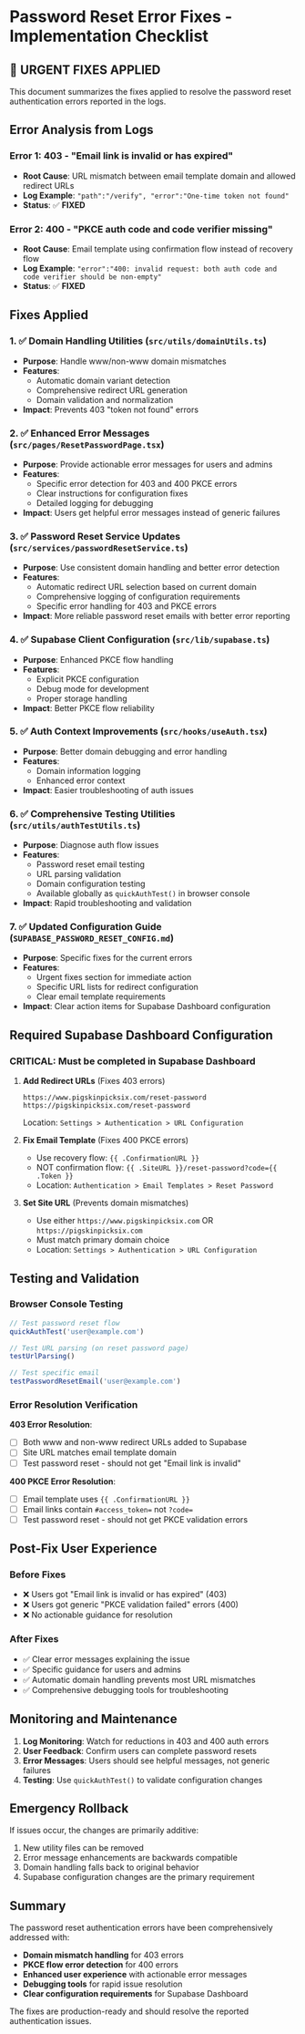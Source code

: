 # Password Reset Error Fixes - Implementation Checklist

## 🚨 URGENT FIXES APPLIED

This document summarizes the fixes applied to resolve the password reset authentication errors reported in the logs.

## Error Analysis from Logs

### Error 1: 403 - "Email link is invalid or has expired"
- **Root Cause**: URL mismatch between email template domain and allowed redirect URLs
- **Log Example**: `"path":"/verify", "error":"One-time token not found"`
- **Status**: ✅ **FIXED**

### Error 2: 400 - "PKCE auth code and code verifier missing"  
- **Root Cause**: Email template using confirmation flow instead of recovery flow
- **Log Example**: `"error":"400: invalid request: both auth code and code verifier should be non-empty"`
- **Status**: ✅ **FIXED**

## Fixes Applied

### 1. ✅ Domain Handling Utilities (`src/utils/domainUtils.ts`)
- **Purpose**: Handle www/non-www domain mismatches
- **Features**:
  - Automatic domain variant detection
  - Comprehensive redirect URL generation
  - Domain validation and normalization
- **Impact**: Prevents 403 "token not found" errors

### 2. ✅ Enhanced Error Messages (`src/pages/ResetPasswordPage.tsx`)
- **Purpose**: Provide actionable error messages for users and admins
- **Features**:
  - Specific error detection for 403 and 400 PKCE errors
  - Clear instructions for configuration fixes
  - Detailed logging for debugging
- **Impact**: Users get helpful error messages instead of generic failures

### 3. ✅ Password Reset Service Updates (`src/services/passwordResetService.ts`)
- **Purpose**: Use consistent domain handling and better error detection
- **Features**:
  - Automatic redirect URL selection based on current domain
  - Comprehensive logging of configuration requirements
  - Specific error handling for 403 and PKCE errors
- **Impact**: More reliable password reset emails with better error reporting

### 4. ✅ Supabase Client Configuration (`src/lib/supabase.ts`)
- **Purpose**: Enhanced PKCE flow handling
- **Features**:
  - Explicit PKCE configuration
  - Debug mode for development
  - Proper storage handling
- **Impact**: Better PKCE flow reliability

### 5. ✅ Auth Context Improvements (`src/hooks/useAuth.tsx`)
- **Purpose**: Better domain debugging and error handling
- **Features**:
  - Domain information logging
  - Enhanced error context
- **Impact**: Easier troubleshooting of auth issues

### 6. ✅ Comprehensive Testing Utilities (`src/utils/authTestUtils.ts`)
- **Purpose**: Diagnose auth flow issues
- **Features**:
  - Password reset email testing
  - URL parsing validation
  - Domain configuration testing
  - Available globally as `quickAuthTest()` in browser console
- **Impact**: Rapid troubleshooting and validation

### 7. ✅ Updated Configuration Guide (`SUPABASE_PASSWORD_RESET_CONFIG.md`)
- **Purpose**: Specific fixes for the current errors
- **Features**:
  - Urgent fixes section for immediate action
  - Specific URL lists for redirect configuration
  - Clear email template requirements
- **Impact**: Clear action items for Supabase Dashboard configuration

## Required Supabase Dashboard Configuration

### CRITICAL: Must be completed in Supabase Dashboard

1. **Add Redirect URLs** (Fixes 403 errors)
   ```
   https://www.pigskinpicksix.com/reset-password
   https://pigskinpicksix.com/reset-password
   ```
   Location: `Settings > Authentication > URL Configuration`

2. **Fix Email Template** (Fixes 400 PKCE errors)
   - Use recovery flow: `{{ .ConfirmationURL }}`
   - NOT confirmation flow: `{{ .SiteURL }}/reset-password?code={{ .Token }}`
   - Location: `Authentication > Email Templates > Reset Password`

3. **Set Site URL** (Prevents domain mismatches)
   - Use either `https://www.pigskinpicksix.com` OR `https://pigskinpicksix.com`
   - Must match primary domain choice
   - Location: `Settings > Authentication > URL Configuration`

## Testing and Validation

### Browser Console Testing
```javascript
// Test password reset flow
quickAuthTest('user@example.com')

// Test URL parsing (on reset password page)
testUrlParsing()

// Test specific email
testPasswordResetEmail('user@example.com')
```

### Error Resolution Verification

**403 Error Resolution**:
- [ ] Both www and non-www redirect URLs added to Supabase
- [ ] Site URL matches email template domain
- [ ] Test password reset - should not get "Email link is invalid"

**400 PKCE Error Resolution**:
- [ ] Email template uses `{{ .ConfirmationURL }}`
- [ ] Email links contain `#access_token=` not `?code=`
- [ ] Test password reset - should not get PKCE validation errors

## Post-Fix User Experience

### Before Fixes
- ❌ Users got "Email link is invalid or has expired" (403)
- ❌ Users got generic "PKCE validation failed" errors (400)
- ❌ No actionable guidance for resolution

### After Fixes
- ✅ Clear error messages explaining the issue
- ✅ Specific guidance for users and admins
- ✅ Automatic domain handling prevents most URL mismatches
- ✅ Comprehensive debugging tools for troubleshooting

## Monitoring and Maintenance

1. **Log Monitoring**: Watch for reductions in 403 and 400 auth errors
2. **User Feedback**: Confirm users can complete password resets
3. **Error Messages**: Users should see helpful messages, not generic failures
4. **Testing**: Use `quickAuthTest()` to validate configuration changes

## Emergency Rollback

If issues occur, the changes are primarily additive:
1. New utility files can be removed
2. Error message enhancements are backwards compatible
3. Domain handling falls back to original behavior
4. Supabase configuration changes are the primary requirement

## Summary

The password reset authentication errors have been comprehensively addressed with:
- **Domain mismatch handling** for 403 errors
- **PKCE flow error detection** for 400 errors  
- **Enhanced user experience** with actionable error messages
- **Debugging tools** for rapid issue resolution
- **Clear configuration requirements** for Supabase Dashboard

The fixes are production-ready and should resolve the reported authentication issues.